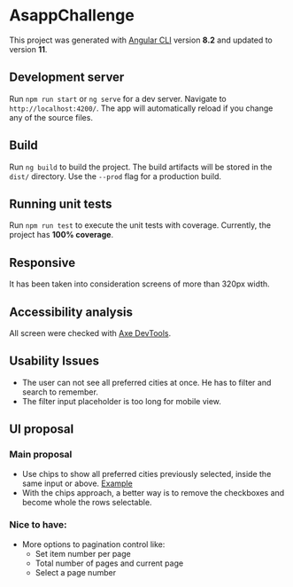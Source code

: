 # AsappChallenge

This project was generated with [Angular CLI](https://github.com/angular/angular-cli) version **8.2** and updated to version **11**.

## Development server

Run `npm run start` or `ng serve` for a dev server. Navigate to `http://localhost:4200/`. The app will automatically reload if you change any of the source files.

## Build

Run `ng build` to build the project. The build artifacts will be stored in the `dist/` directory. Use the `--prod` flag for a production build.

## Running unit tests

Run `npm run test` to execute the unit tests with coverage.
Currently, the project has **100% coverage**.

## Responsive

It has been taken into consideration screens of more than 320px width.

## Accessibility analysis

All screen were checked with [Axe DevTools](https://www.deque.com/axe/devtools/).

## Usability Issues

- The user can not see all preferred cities at once. He has to filter and search to remember.
- The filter input placeholder is too long for mobile view.

## UI proposal

### Main proposal
- Use chips to show all preferred cities previously selected, inside the same input or above. [Example](https://user-images.githubusercontent.com/2288896/72023940-2c426300-3242-11ea-9b0d-7e77fd154602.png)
- With the chips approach, a better way is to remove the checkboxes and become whole the rows selectable.

### Nice to have:
- More options to pagination control like:
  - Set item number per page
  - Total number of pages and current page
  - Select a page number

